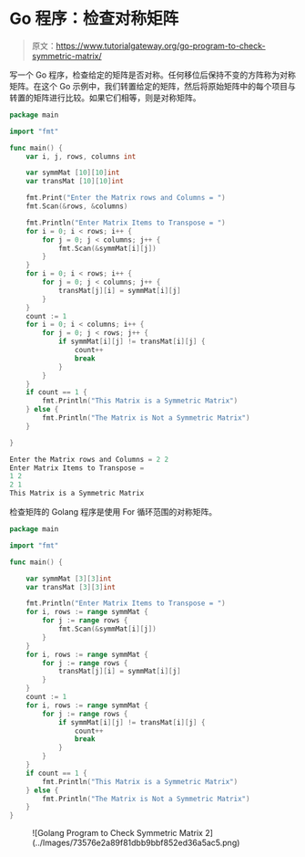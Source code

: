 # Go 程序：检查对称矩阵

> 原文：<https://www.tutorialgateway.org/go-program-to-check-symmetric-matrix/>

写一个 Go 程序，检查给定的矩阵是否对称。任何移位后保持不变的方阵称为对称矩阵。在这个 Go 示例中，我们转置给定的矩阵，然后将原始矩阵中的每个项目与转置的矩阵进行比较。如果它们相等，则是对称矩阵。

```go
package main

import "fmt"

func main() {
    var i, j, rows, columns int

    var symmMat [10][10]int
    var transMat [10][10]int

    fmt.Print("Enter the Matrix rows and Columns = ")
    fmt.Scan(&rows, &columns)

    fmt.Println("Enter Matrix Items to Transpose = ")
    for i = 0; i < rows; i++ {
        for j = 0; j < columns; j++ {
            fmt.Scan(&symmMat[i][j])
        }
    }
    for i = 0; i < rows; i++ {
        for j = 0; j < columns; j++ {
            transMat[j][i] = symmMat[i][j]
        }
    }
    count := 1
    for i = 0; i < columns; i++ {
        for j = 0; j < rows; j++ {
            if symmMat[i][j] != transMat[i][j] {
                count++
                break
            }
        }
    }
    if count == 1 {
        fmt.Println("This Matrix is a Symmetric Matrix")
    } else {
        fmt.Println("The Matrix is Not a Symmetric Matrix")
    }

}
```

```go
Enter the Matrix rows and Columns = 2 2
Enter Matrix Items to Transpose = 
1 2
2 1
This Matrix is a Symmetric Matrix
```

检查矩阵的 Golang 程序是使用 For 循环范围的对称矩阵。

```go
package main

import "fmt"

func main() {

    var symmMat [3][3]int
    var transMat [3][3]int

    fmt.Println("Enter Matrix Items to Transpose = ")
    for i, rows := range symmMat {
        for j := range rows {
            fmt.Scan(&symmMat[i][j])
        }
    }
    for i, rows := range symmMat {
        for j := range rows {
            transMat[j][i] = symmMat[i][j]
        }
    }
    count := 1
    for i, rows := range symmMat {
        for j := range rows {
            if symmMat[i][j] != transMat[i][j] {
                count++
                break
            }
        }
    }
    if count == 1 {
        fmt.Println("This Matrix is a Symmetric Matrix")
    } else {
        fmt.Println("The Matrix is Not a Symmetric Matrix")
    }
}
```

<figure class="wp-block-image size-large">![Golang Program to Check Symmetric Matrix 2](../Images/73576e2a89f81dbb9bbf852ed36a5ac5.png)</figure>